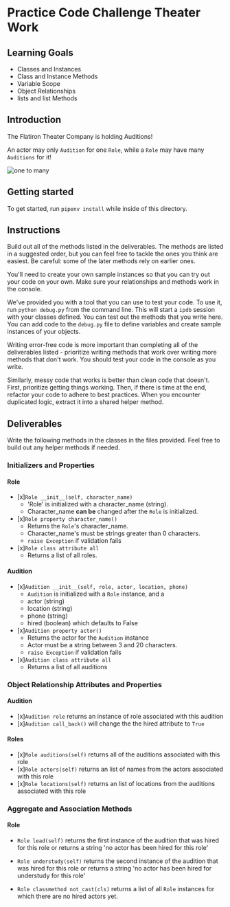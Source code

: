 # Practice Code Challenge Theater Work 

## Learning Goals

- Classes and Instances
- Class and Instance Methods
- Variable Scope
- Object Relationships
- lists and list Methods

## Introduction

The Flatiron Theater Company is holding Auditions!

An actor may only `Audition` for one `Role`, while a `Role` may have many `Auditions` for it! 

![one to many](https://curriculum-content.s3.amazonaws.com/phase-3/active-record-theater-work/one_to_many.png)

## Getting started 

To get started, run `pipenv install` while inside of this directory.

## Instructions

Build out all of the methods listed in the deliverables. The methods are listed in a suggested order, but you can feel free to tackle the ones you think are
easiest. Be careful: some of the later methods rely on earlier ones.

You'll need to create your own sample instances so that you can try out your
code on your own. Make sure your relationships and methods work in the console.

We've provided you with a tool that you can use to test your code. To use it,
run `python debug.py` from the command line. This will start a `ipdb` session
with your classes defined. You can test out the methods that you write here. You can add code to the `debug.py` file to define variables and create sample
instances of your objects.

Writing error-free code is more important than completing all of the
deliverables listed - prioritize writing methods that work over writing more
methods that don't work. You should test your code in the console as you write.

Similarly, messy code that works is better than clean code that doesn't. First, prioritize getting things working. Then, if there is time at the end, refactor your code to adhere to best practices. When you encounter duplicated logic, extract it into a shared helper method.

## Deliverables

Write the following methods in the classes in the files provided. Feel free to
build out any helper methods if needed.

### Initializers and Properties

#### Role

- [x]`Role __init__(self, character_name)`
    - 'Role' is initialized with a character_name (string).
    - Character_name **can be** changed after the `Role` is initialized.
- [x]`Role property character_name()`
    - Returns the `Role`'s character_name.
    - Character_name's must be strings greater than 0 characters.
    - `raise Exception` if validation fails
- [x]`Role class attribute all`
    - Returns a list of all roles.

#### Audition

- [x]`Audition __init__(self, role, actor, location, phone)`
    - `Audition` is initialized with a `Role` instance, and a
    - actor (string)
    - location (string)
    - phone (string)
    - hired (boolean) which defaults to False
- [x]`Audition property actor()`
    - Returns the actor for the `Audition` instance
    - Actor must be a string between 3 and 20 characters.
    - `raise Exception` if validation fails
- [x]`Audition class attribute all`
    - Returns a list of all auditions
  
### Object Relationship Attributes and Properties

#### Audition

- [x]`Audition role` returns an instance of role associated with this audition
- [x]`Audition call_back()` will change the the hired attribute to `True`

#### Roles

- [x]`Role auditions(self)` returns all of the auditions associated with this role 
- [x]`Role actors(self)` returns an list of names from the actors associated with this role
- [x]`Role locations(self)` returns an list of locations from the auditions associated with this role

### Aggregate and Association Methods

#### Role

- `Role lead(self)` returns the first instance of the audition that was hired for this role or returns a string 'no actor has been hired for this role'
- `Role understudy(self)` returns the second instance of the audition that was hired for this role or returns a string 'no actor has been hired for understudy for this role'

- `Role classmethod not_cast(cls)` returns a list of all `Role` instances for which there are no hired actors yet.
